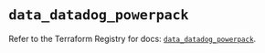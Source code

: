 # `data_datadog_powerpack`

Refer to the Terraform Registry for docs: [`data_datadog_powerpack`](https://registry.terraform.io/providers/datadog/datadog/3.74.0/docs/data-sources/powerpack).

